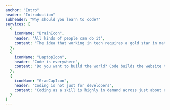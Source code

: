 ```yaml
---
anchor: "Intro"
header: "Introduction"
subheader: "Why should you learn to code?"
services: [
  {
    iconName: "BrainIcon",
    header: "All kinds of people can do it",
    content: "The idea that working in tech requires a gold star in maths and a membership to MENSA is no longer the case. Forward-thinking tech companies now look to hire diverse teams of people, all of whom can bring their own unique talents."
  },
  {
    iconName: "LaptopIcon",
    header: "Code is everywhere",
    content: "Do you want to build the world? Code builds the website that you shop on, it runs the trains that you take to work, it runs restraunts and hospitals and just about everything else. Working in tech means you get to build services that make life better, and to ensure that it works equitably for everybody."
  },
  {
    iconName: "GradCapIcon",
    header: "Coding is not just for developers",
    content: "Coding as a skill is highly in demand across just about every industry. Automating administrative tasks, monitoring patient health, charting crop growth; these are all tasks that can be achieved with some curiousity and a little coding knowledge."
  }
]
---
```

